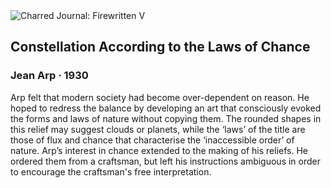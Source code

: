 <div class="artwork-of-the-day">
  <div class="container">
    <div class="img-wrapper">
      <img
        src="https://uploads3.wikiart.org/images/jean-arp/constellation-according-to-the-laws-of-chance-1930.jpg!Large.jpg"
        alt="Charred Journal: Firewritten V" />
    </div>
    <div class="artwork-detail">
      <div class="artwork-origin"> 
        <h2 class="artwork-name">Constellation According to the Laws of Chance</h2>
        <h3 class="artist">
          Jean Arp
                    ·  1930
        </h3>
      </div>
      <p class="description">
        <span class="artwork-description-text ng-binding" ng-bind-html="viewModel.ArtworkOfTheDay.Description | unsafe">Arp felt that modern society had become over-dependent on reason. He hoped to redress the balance by developing an art that consciously evoked the forms and laws of nature without copying them. The rounded shapes in this relief may suggest clouds or planets, while the ‘laws’ of the title are those of flux and chance that characterise the ‘inaccessible order’ of nature. Arp’s interest in chance extended to the making of his reliefs. He ordered them from a craftsman, but left his instructions ambiguous in order to encourage the craftsman's free interpretation.</span>
                        <div class="text-shadow-container" ng-show="showShadow" style=""></div>
      </p>
    </div>
  </div>

</div>
